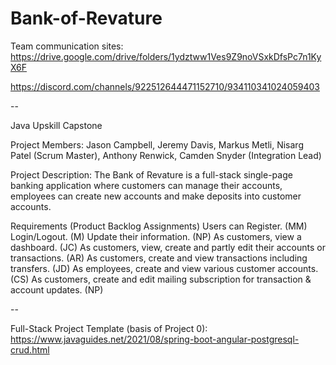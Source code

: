 # Bank-of-Revature

Team communication sites:
https://drive.google.com/drive/folders/1ydztww1Ves9Z9noVSxkDfsPc7n1KyX6F

https://discord.com/channels/922512644471152710/934110341024059403

--

Java Upskill Capstone 

Project Members:
Jason Campbell, Jeremy Davis, Markus Metli, Nisarg Patel (Scrum Master), Anthony Renwick, Camden Snyder (Integration Lead)

Project Description:
The Bank of Revature is a full-stack single-page banking application where customers can manage their accounts, employees can create new accounts and make deposits into customer accounts. 

Requirements (Product Backlog Assignments) 
Users can
Register. (MM)
Login/Logout. (M)
Update their information. (NP)
As customers, view a dashboard. (JC)
As customers, view, create and partly edit their accounts or transactions. (AR)
As customers, create and view transactions including transfers. (JD)
As employees, create and view various customer accounts. (CS)
As customers, create and edit mailing subscription for transaction & account updates. (NP)

--

Full-Stack Project Template (basis of Project 0): https://www.javaguides.net/2021/08/spring-boot-angular-postgresql-crud.html
